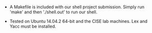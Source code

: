 * A Makefile is included with our shell project submission. Simply run 'make' and then './shell.out' to run our shell.

* Tested on Ubuntu 14.04.2 64-bit and the CISE lab machines. Lex and Yacc must be installed.
